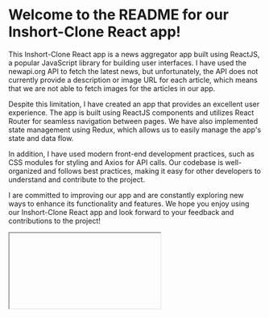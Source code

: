 # Welcome to the README for our Inshort-Clone React app!

This Inshort-Clone React app is a news aggregator app built using ReactJS, a popular JavaScript library for building user interfaces. I have used the newapi.org API to fetch the latest news, but unfortunately, the API does not currently provide a description or image URL for each article, which means that we are not able to fetch images for the articles in our app.

Despite this limitation, I have created an app that provides an excellent user experience. The app is built using ReactJS components and utilizes React Router for seamless navigation between pages. We have also implemented state management using Redux, which allows us to easily manage the app's state and data flow.

In addition, I have used modern front-end development practices, such as CSS modules for styling and Axios for API calls. Our codebase is well-organized and follows best practices, making it easy for other developers to understand and contribute to the project.

I are committed to improving our app and are constantly exploring new ways to enhance its functionality and features. We hope you enjoy using our Inshort-Clone React app and look forward to your feedback and contributions to the project!

<iframe>
<iframe width="560" height="315" src="https://www.youtube.com/embed/P6aHUE1XP5Y" title="YouTube video player" frameborder="0" allow="accelerometer; autoplay; clipboard-write; encrypted-media; gyroscope; picture-in-picture; web-share" allowfullscreen></iframe>
</iframe>
